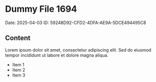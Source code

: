# Dummy File 1694

Date: 2025-04-03
ID: 59248D92-CFD2-4DFA-AE9A-5DCE494495C8

## Content

Lorem ipsum dolor sit amet, consectetur adipiscing elit.
Sed do eiusmod tempor incididunt ut labore et dolore magna aliqua.

* Item 1
* Item 2
* Item 3
